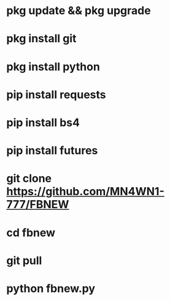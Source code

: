 # pkg update && pkg upgrade


# pkg install git


# pkg install python


# pip install requests


# pip install bs4


# pip install futures


# git clone https://github.com/MN4WN1-777/FBNEW


# cd fbnew


# git pull


# python fbnew.py
